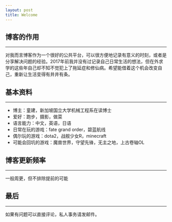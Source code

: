 ```yaml
---
layout: post
title: Welcome
---
```


## 博客的作用
---

对我而言博客作为一个很好的公共平台，可以很方便地记录有意义的时刻，或者是分享解决问题的经验。2017年前我并没有过记录自己日常生活的想法，但在外求学的这些年自己却不知不觉犯上了拖延症和修仙病。希望能借着这个机会改变自己，重新让生活变得有井井有条。

## 基本资料
---

-  博主：童建，新加坡国立大学机械工程系在读博士
-  爱好：跑步，摄影，做菜
-  语言能力：中文，英语，日语
-  日常在玩的游戏：fate grand order，碧蓝航线
-  偶尔玩的游戏：dota2，战舰少女R，minecraft
-  可能会回坑的游戏：魔兽世界，守望先锋，无主之地，上古卷轴OL

## 博客更新频率
---

一般周更，但不排除提前的可能


## 最后
---

如果有问题可以直接评论，私人事务请发邮件。
